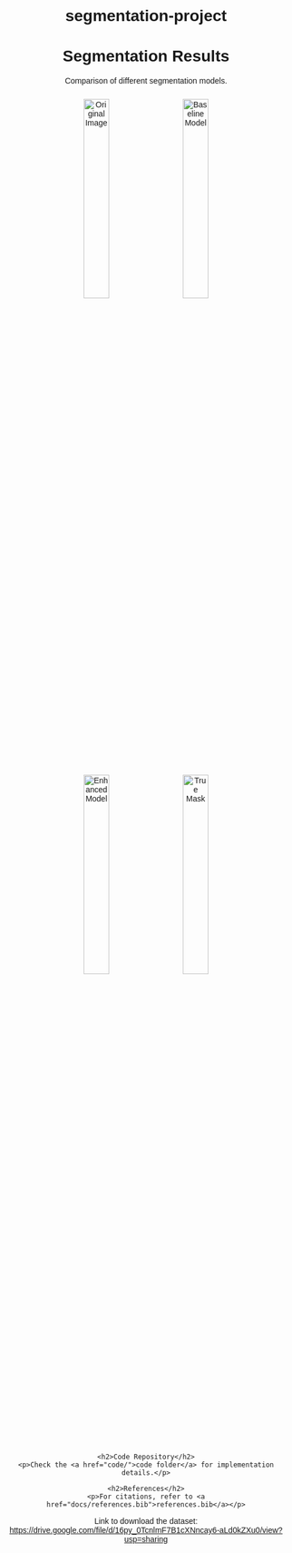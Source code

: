 # segmentation-project

<!DOCTYPE html>
<html lang="en">
<head>
    <meta charset="UTF-8">
    <meta name="viewport" content="width=device-width, initial-scale=1.0">
    <title>Segmentation Results</title>
    <style>
        body { font-family: Arial, sans-serif; text-align: center; }
        img { width: 30%; margin: 10px; border-radius: 10px; }
    </style>
</head>
<body>
    <h1>Segmentation Results</h1>
    <p>Comparison of different segmentation models.</p>
    <img src="images/original.png" alt="Original Image">
    <img src="images/baseline.png" alt="Baseline Model">
    <img src="images/enhanced.png" alt="Enhanced Model">
    <img src="images/true_mask.png" alt="True Mask">
    
    <h2>Code Repository</h2>
    <p>Check the <a href="code/">code folder</a> for implementation details.</p>

    <h2>References</h2>
    <p>For citations, refer to <a href="docs/references.bib">references.bib</a></p>
</body>
</html>


Link to download the dataset: https://drive.google.com/file/d/16py_0TcnlmF7B1cXNncay6-aLd0kZXu0/view?usp=sharing
